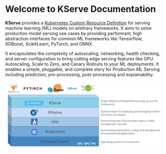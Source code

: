 # Welcome to KServe Documentation

**KServe** provides a [Kubernetes Custom Resource Definition](https://kubernetes.io/docs/concepts/extend-kubernetes/api-extension/custom-resources/) for serving machine learning (ML) models on arbitrary frameworks.
It aims to solve production model serving use cases by providing performant, high abstraction interfaces for common ML frameworks like Tensorflow, XGBoost, ScikitLearn, PyTorch, and ONNX.

It encapsulates the complexity of autoscaling, networking, health checking, and server configuration to bring cutting edge serving features like GPU Autoscaling,
Scale to Zero, and Canary Rollouts to your ML deployments. It enables a simple, pluggable, and complete story for Production ML Serving including prediction, pre-processing, post-processing and explainability.

![kserve_layer](./images/kserve_layer.png)
